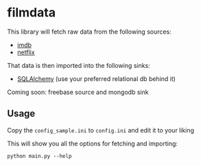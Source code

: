 filmdata
========

This library will fetch raw data from the following sources:
*  [imdb](http://www.imdb.com/interfaces)
*  [netflix](http://developer.netflix.com/)

That data is then imported into the following sinks:
*  [SQLAlchemy](http://www.sqlalchemy.org) (use your preferred relational db behind it)

Coming soon: freebase source and mongodb sink

Usage
-----

Copy the `config_sample.ini` to `config.ini` and edit it to your liking

This will show you all the options for fetching and importing:

    python main.py --help
